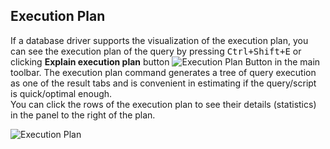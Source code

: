 ## Execution Plan

If a database driver supports the visualization of the execution plan, you can see the execution plan of the query by pressing <kbd>Ctrl+Shift+E</kbd> or clicking **Explain execution plan** button ![Execution Plan Button](https://github.com/dbeaver/cloudbeaver/wiki/images/Execution-plan-button.png) in the main toolbar. The execution plan command generates a tree of query execution as one of the result tabs and is convenient in estimating if the query/script is quick/optimal enough.<br/>You can click the rows of the execution plan to see their details (statistics) in the panel to the right of the plan.

![Execution Plan](https://github.com/dbeaver/cloudbeaver/wiki/images/Execution-plan.png)
